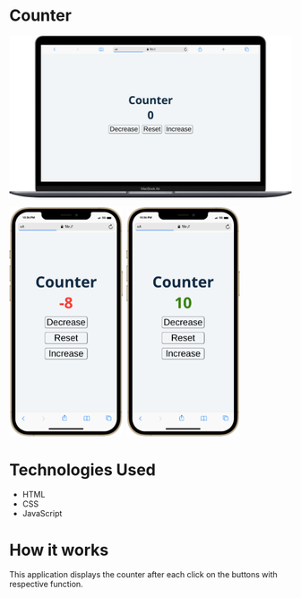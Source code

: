 # Counter
![Desktop Design](./output/desktop-min.png)

<img src="./output/mobile-min.png" width="40%">&nbsp;
<img src="./output/mobile1-min.png" width="40%">

# Technologies Used
- HTML
- CSS
- JavaScript

# How it works
This application displays the counter after each click on the buttons with respective function.